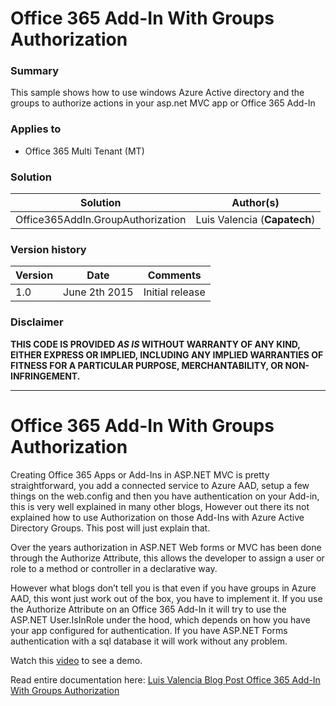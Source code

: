 # Office 365 Add-In With Groups Authorization #

### Summary ###
This sample shows how to use windows Azure Active directory and the groups to authorize
actions in your asp.net MVC app or Office 365 Add-In


### Applies to ###
-  Office 365 Multi Tenant (MT)

### Solution ###
Solution | Author(s)
---------|----------
Office365AddIn.GroupAuthorization | Luis Valencia (**Capatech**)

### Version history ###
Version  | Date | Comments
---------| -----| --------
1.0  | June 2th 2015 | Initial release

### Disclaimer ###
**THIS CODE IS PROVIDED *AS IS* WITHOUT WARRANTY OF ANY KIND, EITHER EXPRESS OR IMPLIED, INCLUDING ANY IMPLIED WARRANTIES OF FITNESS FOR A PARTICULAR PURPOSE, MERCHANTABILITY, OR NON-INFRINGEMENT.**


----------

# Office 365 Add-In With Groups Authorization #

Creating Office 365 Apps or Add-Ins in ASP.NET MVC is pretty straightforward, you add a connected service to Azure AAD, setup a few things on the web.config and then you have authentication on your Add-in, this is very well explained in many other blogs, However out there its not explained how to use Authorization on those Add-Ins with Azure Active Directory Groups.   This post will just explain that.

Over the years authorization in ASP.NET Web forms or MVC has been done through the Authorize Attribute, this allows the developer to assign a user or role to a method or controller in a declarative way.

However what blogs don’t tell you is that even if you have groups in Azure AAD, this wont just work out of the box, you have to implement it. If you use the Authorize Attribute on an Office 365 Add-In it will try to use the ASP.NET User.IsInRole under the hood, which depends on how you have your app configured for authentication.  If you have ASP.NET Forms authentication with a sql database it will work without any problem.

Watch this [video](https://www.youtube.com/watch?v=sUC4kJ73Pns&feature=youtu.be) to see a demo.

Read entire documentation here:
[Luis Valencia Blog Post Office 365 Add-In With Groups Authorization](http://www.luisevalencia.com/2015/06/02/using-azure-aad-graph-office-365-add-in-with-groups-authorization/)

